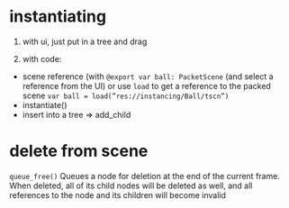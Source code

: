 # instantiating

1. with ui, just put in a tree and drag

2. with code:
  - scene reference (with `@export var ball: PacketScene` (and select a reference from the UI) or use `load` to get a reference to the packed scene `var ball = load(”res://instancing/Ball/tscn”)`
  - instantiate()
  - insert into a tree ⇒ add_child


# delete from scene
`queue_free()`
Queues a node for deletion at the end of the current frame. When deleted, all of its child nodes will be deleted as well, and all references to the node and its children will become invalid
